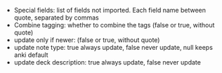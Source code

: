 * Special fields: list of fields not imported. Each field name between quote, separated by commas
* Combine tagging: whether to combine the tags (false or true, without quote)
* update only if newer:  (false or true, without quote)
* update note type: true always update, false never update, null keeps anki default
* update deck description: true always update, false never update
